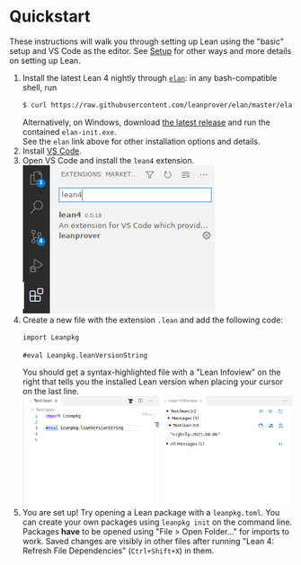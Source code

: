 # Quickstart

These instructions will walk you through setting up Lean using the "basic" setup and VS Code as the editor.
See [Setup](./setup.md) for other ways and more details on setting up Lean.

1. Install the latest Lean 4 nightly through [`elan`](https://github.com/leanprover/elan): in any bash-compatible shell, run
    ```sh
    $ curl https://raw.githubusercontent.com/leanprover/elan/master/elan-init.sh -sSf | sh -s -- --default-toolchain leanprover/lean4:nightly
    ```
    Alternatively, on Windows, download [the latest release](https://github.com/leanprover/elan/releases/latest/download/elan-x86_64-pc-windows-msvc.zip) and run the contained `elan-init.exe`.  
    See the `elan` link above for other installation options and details.
1. Install [VS Code](https://code.visualstudio.com/).
1. Open VS Code and install the `lean4` extension.  
![installing the vscode-lean4 extension](images/code-ext.png)
1. Create a new file with the extension `.lean` and add the following code:
    ```lean
    import Leanpkg
    
    #eval Leanpkg.leanVersionString
    ```
    You should get a syntax-highlighted file with a "Lean Infoview" on the right that tells you the installed Lean version when placing your cursor on the last line.  
    ![successful setup](images/code-success.png)
1. You are set up! Try opening a Lean package with a `leanpkg.toml`. You can create your own packages using `leanpkg init` on the command line.
   Packages **have** to be opened using "File > Open Folder..." for imports to work.
   Saved changes are visibly in other files after running "Lean 4: Refresh File Dependencies" (`Ctrl+Shift+X`) in them.
